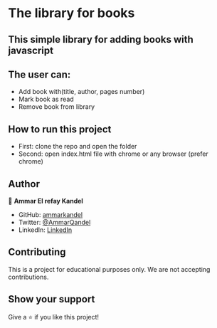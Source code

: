 # The library for books

## This simple library for adding books with javascript

## The user can:

- Add book with(title, author, pages number)
- Mark book as read
- Remove book from library

## How to run this project

- First: clone the repo and open the folder
- Second: open index.html file with chrome or any browser (prefer chrome)

## Author

👤 **Ammar El refay Kandel**

- GitHub: [ammarkandel](https://github.com/ammarkandel)
- Twitter: [@AmmarQandel](https://twitter.com/AmmarQandel)
- LinkedIn: [LinkedIn](https://www.linkedin.com/in/ammar-kandel-7b4100193/)

## Contributing

This is a project for educational purposes only. We are not accepting contributions.

## Show your support

Give a ⭐️ if you like this project!
